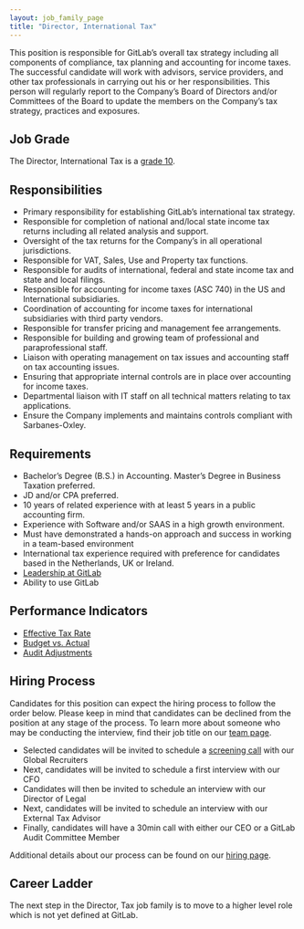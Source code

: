 ```yaml
---
layout: job_family_page
title: "Director, International Tax"
---
```


This position is responsible for GitLab’s overall tax strategy including all components
of compliance, tax planning and accounting for income taxes. The successful candidate will
work with advisors, service providers, and other tax professionals in carrying out his or her responsibilities.
This person will regularly report to the Company’s Board of Directors and/or Committees
of the Board to update the members on the Company’s tax strategy, practices and exposures.

## Job Grade 

The Director, International Tax is a [grade 10](/handbook/total-rewards/compensation/compensation-calculator/#gitlab-job-grades).

## Responsibilities

* Primary responsibility for establishing GitLab’s international tax strategy.
* Responsible for completion of national and/local state income tax returns including all related analysis and support.
* Oversight of the tax returns for the Company’s in all operational jurisdictions.
* Responsible for VAT, Sales, Use and Property tax functions.
* Responsible for audits of international, federal and state income tax and state and local filings.
* Responsible for accounting for income taxes (ASC 740) in the US and International subsidiaries.
* Coordination of accounting for income taxes for international subsidiaries with third party vendors.
* Responsible for transfer pricing and management fee arrangements.
* Responsible for building and growing team of professional and paraprofessional staff.
* Liaison with operating management on tax issues and accounting staff on tax accounting issues.
* Ensuring that appropriate internal controls are in place over accounting for income taxes.
* Departmental liaison with IT staff on all technical matters relating to tax applications.
* Ensure the Company implements and maintains controls compliant with Sarbanes-Oxley.

## Requirements

* Bachelor’s Degree (B.S.) in Accounting. Master’s Degree in Business Taxation preferred.
* JD and/or CPA preferred.
* 10 years of related experience with at least 5 years in a public accounting firm.
* Experience with Software and/or SAAS in a high growth environment.
* Must have demonstrated a hands-on approach and success in working in a team-based environment
* International tax experience required with preference for candidates based in the Netherlands, UK or Ireland.
* [Leadership at GitLab](https://about.gitlab.com/company/team/structure/#director-group)
* Ability to use GitLab

## Performance Indicators

* [Effective Tax Rate](https://about.gitlab.com/handbook/tax/performance-indicators/#effective-tax-rate-etr)
* [Budget vs. Actual](https://about.gitlab.com/handbook/tax/performance-indicators/#budget-vs-actual)
* [Audit Adjustments](https://about.gitlab.com/handbook/tax/performance-indicators/#audit-adjustments)

## Hiring Process

Candidates for this position can expect the hiring process to follow the order below.
Please keep in mind that candidates can be declined from the position at any stage of the process.
To learn more about someone who may be conducting the interview, find their job title on our [team page](/company/team/).

* Selected candidates will be invited to schedule a [screening call](/handbook/hiring/#screening-call) with our Global Recruiters
* Next, candidates will be invited to schedule a first interview with our CFO
* Candidates will then be invited to schedule an interview with our Director of Legal
* Next, candidates will be invited to schedule an interview with our External Tax Advisor
* Finally, candidates will have a 30min call with either our CEO or a GitLab Audit Committee Member

Additional details about our process can be found on our [hiring page](/handbook/hiring/).

## Career Ladder 

The next step in the Director, Tax job family is to move to a higher level role which is not yet defined at GitLab.  
